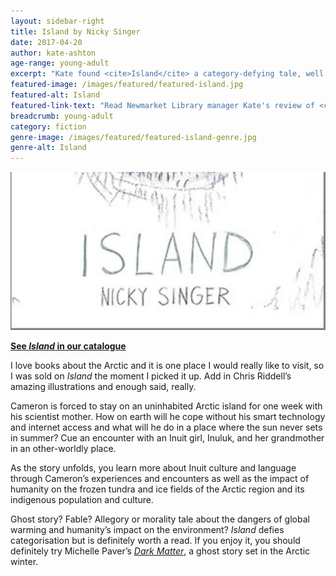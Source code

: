 ```yaml
---
layout: sidebar-right
title: Island by Nicky Singer
date: 2017-04-20
author: kate-ashton
age-range: young-adult
excerpt: "Kate found <cite>Island</cite> a category-defying tale, well worth a read."
featured-image: /images/featured/featured-island.jpg
featured-alt: Island
featured-link-text: "Read Newmarket Library manager Kate's review of <cite>Island</cite>, by Nicky Singer."
breadcrumb: young-adult
category: fiction
genre-image: /images/featured/featured-island-genre.jpg
genre-alt: Island
---
```


![Island](/images/featured/featured-island.jpg)

**[See <cite>Island</cite> in our catalogue](https://suffolk.spydus.co.uk/cgi-bin/spydus.exe/ENQ/OPAC/BIBENQ?BRN=1890561)**

I love books about the Arctic and it is one place I would really like to visit, so I was sold on <cite>Island</cite> the moment I picked it up. Add in Chris Riddell’s amazing illustrations and enough said, really.

Cameron is forced to stay on an uninhabited Arctic island for one week with his scientist mother. How on earth will he cope without his smart technology and internet access and what will he do in a place where the sun never sets in summer? Cue an encounter with an Inuit girl, Inuluk, and her grandmother in an other-worldly place.

As the story unfolds, you learn more about Inuit culture and language through Cameron’s experiences and encounters as well as the impact of humanity on the frozen tundra and ice fields of the Arctic region and its indigenous population and culture.

Ghost story? Fable? Allegory or morality tale about the dangers of global warming and humanity’s impact on the environment? <cite>Island</cite> defies categorisation but is definitely worth a read. If you enjoy it, you should definitely try Michelle Paver’s [<cite>Dark Matter</cite>](https://suffolk.spydus.co.uk/cgi-bin/spydus.exe/ENQ/OPAC/BIBENQ?BRN=463063), a ghost story set in the Arctic winter.
